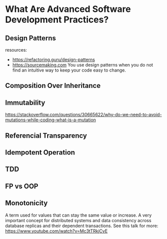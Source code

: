 # What Are Advanced Software Development Practices?

## Design Patterns
resources:
- https://refactoring.guru/design-patterns
- https://sourcemaking.com
You use design patterns when you do not find an intuitive way to keep your code easy to change.

## Composition Over Inheritance
## Immutability
https://stackoverflow.com/questions/30665622/why-do-we-need-to-avoid-mutations-while-coding-what-is-a-mutation
## Referencial Transparency
## Idempotent Operation

## TDD

## FP vs OOP

## Monotonicity
A term used for values that can stay the same value or increase. A very important concept for distributed systems and data consistency across database replicas and their dependent transactions.
See this talk for more: https://www.youtube.com/watch?v=Mc3tTRkjCvE

